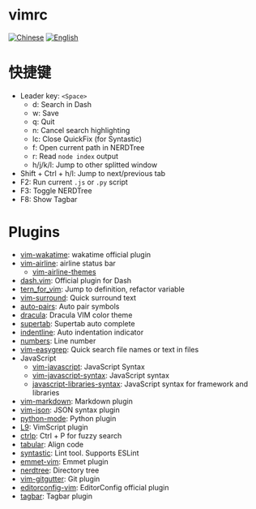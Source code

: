 # vimrc

[![Chinese](https://jaywcjlove.github.io/sb/lang/chinese.svg)](./README.md) [![English](https://jaywcjlove.github.io/sb/lang/english.svg)](./README-en.md)

# 快捷键
- Leader key: `<Space>`
    - d: Search in Dash
    - w: Save
    - q: Quit
    - n: Cancel search highlighting
    - lc: Close QuickFix (for Syntastic)
    - f: Open current path in NERDTree
    - r: Read `node index` output
    - h/j/k/l: Jump to other splitted window
- Shift + Ctrl + h/l: Jump to next/previous tab
- F2: Run current `.js` or `.py` script
- F3: Toggle NERDTree
- F8: Show Tagbar

# Plugins
- [vim-wakatime](https://github.com/wakatime/vim-wakatime): wakatime official plugin
- [vim-airline](https://github.com/vim-airline/vim-airline): airline status bar
    - [vim-airline-themes](https://github.com/vim-airline/vim-airline-themes)
- [dash.vim](https://github.com/rizzatti/dash.vim): Official plugin for Dash
- [tern_for_vim](https://github.com/ternjs/tern_for_vim): Jump to definition, refactor variable
- [vim-surround](https://github.com/tpope/vim-surround): Quick surround text
- [auto-pairs](https://github.com/jiangmiao/auto-pairs): Auto pair symbols
- [dracula](https://github.com/dracula/vim): Dracula VIM color theme
- [supertab](https://github.com/ervandew/supertab): Supertab auto complete
- [indentline](https://github.com/yggdroot/indentline): Auto indentation indicator
- [numbers](https://github.com/myusuf3/numbers.vim): Line number
- [vim-easygrep](https://github.com/dkprice/vim-easygrep): Quick search file names or text in files
- JavaScript
    - [vim-javascript](https://github.com/pangloss/vim-javascript): JavaScript Syntax
    - [vim-javascript-syntax](https://github.com/jelera/vim-javascript-syntax): JavaScript syntax
    - [javascript-libraries-syntax](https://github.com/othree/javascript-libraries-syntax): JavaScript syntax for framework and libraries
- [vim-markdown](https://github.com/plasticboy/vim-markdown): Markdown plugin
- [vim-json](https://github.com/elzr/vim-json): JSON syntax plugin
- [python-mode](https://github.com/klen/python-mode): Python plugin
- [L9](https://github.com/vim-scripts/L9): VimScript plugin
- [ctrlp](https://github.com/ctrlpvim/ctrlp.vim): Ctrl + P for fuzzy search
- [tabular](https://github.com/godlygeek/tabular): Align code
- [syntastic](https://github.com/scrooloose/syntastic): Lint tool. Supports ESLint
- [emmet-vim](https://github.com/mattn/emmet-vim): Emmet plugin
- [nerdtree](https://github.com/scrooloose/nerdtree): Directory tree
- [vim-gitgutter](https://github.com/airblade/vim-gitgutter): Git plugin
- [editorconfig-vim](https://github.com/editorconfig/editorconfig-vim): EditorConfig official plugin
- [tagbar](https://github.com/majutsushi/tagbar): Tagbar plugin
